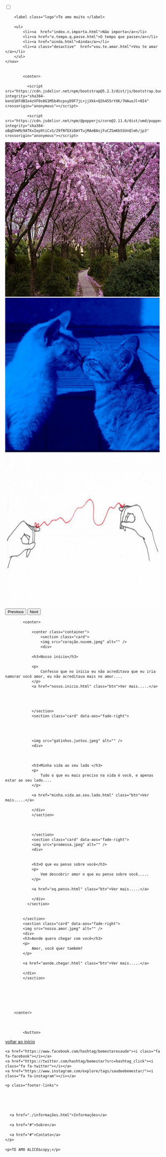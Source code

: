 <!DOCTYPE html>
<html lang="pt-br">
<li.active>
<meta charset="UTF-8">
<link href="https://cdn.jsdelivr.net/npm/bootstrap@5.0.0/dist/css/bootstrap.min.css"
rel="stylesheet"
integrity="sha384-
wEmeIV1mKuiNpC+IOBjI7aAzPcEZeedi5yW5f2yOq55WWLwNGmvvx4Um1vskeMj0" crossorigin="anonymous
">


<link href="https://cdn.jsdelivr.net/npm/bootstrap@5.2.3/dist/css/bootstrap.min.css" rel="stylesheet" integrity="sha384-rbsA2VBKQhggwzxH7pPCaAqO46MgnOM80zW1RWuH61DGLwZJEdK2Kadq2F9CUG65" crossorigin="anonymous">
<link rel="stylesheet" href="meu.css">
<link rel="stylesheet" href="script2.js">

<meta name="viewport" content="width=device-width, initial-scale=1.0">
<title>Seu site amor</title>



</head>




<body>
  <script src="https://kit.fontawesome.com/b1670abc0a.js" crossorigin="anonymous"></script>
    <nav>
		<input type="checkbox" id="check">
		<label for="check" class="checkbtn">
			<i class="fas fa-bars"></i>
        </label>
        
		<label class="logo">Te amo muito </label>

		<ul>
			<li><a  href="index.n.importa.html">Não importa</a></li>
			<li><a href="o.tempo.q.passe.html">O tempo que passe</a></li>
			<li><a href="ainda.html">Ainda</a></li>
			<li><a class="desactive"  href="vou.te.amar.html">Vou te amar </a></li>
		</ul>
	</nav>

      
            <center>
                
              <script src="https://cdn.jsdelivr.net/npm/bootstrap@5.2.3/dist/js/bootstrap.bundle.min.js" integrity="sha384-kenU1KFdBIe4zVF0s0G1M5b4hcpxyD9F7jL+jjXkk+Q2h455rYXK/7HAuoJl+0I4" crossorigin="anonymous"></script>
                      
              <script src="https://cdn.jsdelivr.net/npm/@popperjs/core@2.11.6/dist/umd/popper.min.js" integrity="sha384-oBqDVmMz9ATKxIep9tiCxS/Z9fNfEXiDAYTujMAeBAsjFuCZSmKbSSUnQlmh/jp3" crossorigin="anonymous"></script>
<script src="https://cdn.jsdelivr.net/npm/bootstrap@5.2.3/dist/js/bootstrap.min.js" integrity="sha384-cuYeSxntonz0PPNlHhBs68uyIAVpIIOZZ5JqeqvYYIcEL727kskC66kF92t6Xl2V" crossorigin="anonymous"></script>

<div id="carouselExampleInterval" class="carousel slide" data-bs-ride="carousel">
  <div class="carousel-inner">
    <div class="carousel-item active" data-bs-interval="5000">
      <img src="flor-de-cerejeira1.jpg" width="500px" height="500px" class="d-block w-100" alt="...">
    </div>
    <div class="carousel-item" data-bs-interval="5000">
      <img src="dois.gatinhos.jpeg" width="500px" height="500px" class="d-block w-100" alt="...">
    </div>
    <div class="carousel-item" data-bs-interval="5000">
      <img src="fioooo.jpg" width="500px" height="500px" class="d-block w-100" alt="...">
    </div>
  </div>
  <button class="carousel-control-prev" type="button" data-bs-target="#carouselExampleInterval" data-bs-slide="prev">
    <span class="carousel-control-prev-icon" aria-hidden="true"></span>
    <span class="visually-hidden">Previous</span>
  </button>
  <button class="carousel-control-next" type="button" data-bs-target="#carouselExampleInterval" data-bs-slide="next">
    <span class="carousel-control-next-icon" aria-hidden="true"></span>
    <span class="visually-hidden">Next</span>
  </button>
</div>



</center>





            <center>

                <center class="container">
                    <section class="card">
                    <img src="coração.nuvem.jpeg" alt="" />
                    <div>

                <h3>Nosso início</h3>

                <p>
                    Confesso que no início eu não acreditava que eu iria namorar você amor, eu não acreditava mais no amor....
                </p>
                <a href="nosso.inicio.html" class="btn">Ver mais.....</a>
                



                </section>
                <section class="card" data-aos="fade-right">




                <img src="gatinhos.juntos.jpeg" alt="" />
                <div>



                <h3>Minha vida ao seu lado </h3>
                <p>
                    Tudo o que eu mais preciso na vida é você, e apenas estar ao seu lado....
                </p>
    
                <a href="minha.vida.ao.seu.lado.html" class="btn">Ver mais.....</a>
    
                </div>
                </section>
    


                </section>
                <section class="card" data-aos="fade-right">
                <img src="promessa.jpeg" alt="" />
                <div>


                <h3>O que eu penso sobre você</h3>
                <p>
                    Vem descobrir amor o que eu penso sobre você.....
                </p>
    
                <a href="oq.penso.html" class="btn">Ver mais.....</a>
    
                </div>
              </section>
    
               
            </section>
            <section class="card" data-aos="fade-right">
            <img src="nosso.amor.jpeg" alt="" />
            <div>
            <h3>Aonde quero chegar com você</h3>
            <p>
                Amor, você quer também?
            </p>

            <a href="aonde.chegar.html" class="btn">Ver mais.....</a>

            </div>
            </section>






        <center>

           
        
            <button>

<a href="#"  class="btn">voltar ao início</a>

</button>




<!--==================================================================================================
------------------------------------FOOTER=-------------------------------
=====================================================================================-->

<footer class="footer-distributed">

  <div class="footer-right">

    <a href="https://www.facebook.com/hashtag/bemestaresaude"><i class="fa fa-facebook"></i></a>
    <a href="https://twitter.com/hashtag/bemestar?src=hashtag_click"><i class="fa fa-twitter"></i></a>
    <a href="https://www.instagram.com/explore/tags/saudeebemestar/"><i class="fa fa-instagram"></i></a>
 
   

  </div>

  <div class="footer-left">

    <p class="footer-links">



      

      <a href="./informações.html">Informações</a>

      <a href="#">Sobre</a>

      <a href="#">Contato</a>
    </p>

    <p>TE AMO ALICE&copy;</p>
  </div>


























</body>
</html> 
